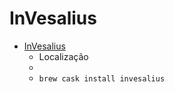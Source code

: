 # InVesalius
- [InVesalius](https://www.cti.gov.br/en/invesalius)
  -  Localização
  - 
  - `brew cask install invesalius`
